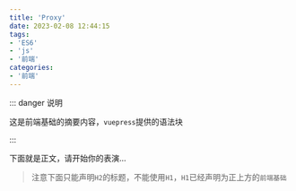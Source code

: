 ```yaml
---
title: 'Proxy'
date: 2023-02-08 12:44:15
tags:
- 'ES6'
- 'js'
- '前端'
categories:
- '前端'
---
```


::: danger 说明

这是前端基础的摘要内容，`vuepress`提供的语法块

:::

<!-- more -->



下面就是正文，请开始你的表演...

> 注意下面只能声明`H2`的标题，不能使用`H1`，`H1`已经声明为正上方的`前端基础`